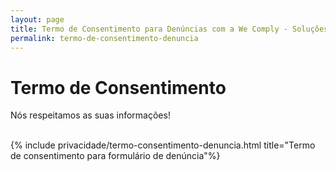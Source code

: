 ```yaml
---
layout: page
title: Termo de Consentimento para Denúncias com a We Comply - Soluções em Compliance
permalink: termo-de-consentimento-denuncia
---
```


# **Termo de Consentimento**

Nós respeitamos as suas informações!

<br/>
<div class="row">
{% include privacidade/termo-consentimento-denuncia.html title="Termo de consentimento para formulário de denúncia"%}
</div>
